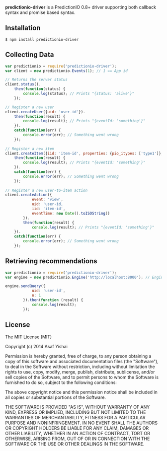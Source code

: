 **predictionio-driver** is a PredictionIO 0.8+ driver supporting both callback syntax and promise based syntax.

## Installation

    $ npm install predictionio-driver

## Collecting Data

```js
var predictionio = require('predictionio-driver');
var client = new predictionio.Events(1); // 1 == App id

// Returns the server status
client.status().
	then(function(status) {
		console.log(status); // Prints "{status: 'alive'}"
	});

// Register a new user
client.createUser({uid: 'user-id'}).
	then(function(result) {
		console.log(result); // Prints "{eventId: 'something'}"
	}).
	catch(function(err) {
		console.error(err); // Something went wrong
	});
	
// Register a new item
client.createItem({iid: 'item-id', properties: {pio_itypes: ['type1']}, eventTime: new Date().toISOString()}).
	then(function(result) {
		console.log(result); // Prints "{eventId: 'something'}"
	}).
	catch(function(err) {
		console.error(err); // Something went wrong
	});
	
// Register a new user-to-item action
client.createAction({
			event: 'view',
			uid: 'user-id,
			iid: 'item-id',
			eventTime: new Date().toISOString()
		}).
		then(function(result) {
    		console.log(result); // Prints "{eventId: 'something'}"
    }).
    catch(function(err) {
    	console.error(err); // Something went wrong
   	});
```

## Retrieving recommendations

```js
var predictionio = require('predictionio-driver');
var engine = new predictionio.Engine('http://localhost:8000'); // Engine url

engine.sendQuery({
			uid: 'user-id',
			n: 1
		}).then(function (result) {
			console.log(result);
		});
```

## License 

The MIT License (MIT)

Copyright (c) 2014 Asaf Yishai

Permission is hereby granted, free of charge, to any person obtaining a copy of
this software and associated documentation files (the "Software"), to deal in
the Software without restriction, including without limitation the rights to
use, copy, modify, merge, publish, distribute, sublicense, and/or sell copies of
the Software, and to permit persons to whom the Software is furnished to do so,
subject to the following conditions:

The above copyright notice and this permission notice shall be included in all
copies or substantial portions of the Software.

THE SOFTWARE IS PROVIDED "AS IS", WITHOUT WARRANTY OF ANY KIND, EXPRESS OR
IMPLIED, INCLUDING BUT NOT LIMITED TO THE WARRANTIES OF MERCHANTABILITY, FITNESS
FOR A PARTICULAR PURPOSE AND NONINFRINGEMENT. IN NO EVENT SHALL THE AUTHORS OR
COPYRIGHT HOLDERS BE LIABLE FOR ANY CLAIM, DAMAGES OR OTHER LIABILITY, WHETHER
IN AN ACTION OF CONTRACT, TORT OR OTHERWISE, ARISING FROM, OUT OF OR IN
CONNECTION WITH THE SOFTWARE OR THE USE OR OTHER DEALINGS IN THE SOFTWARE.
